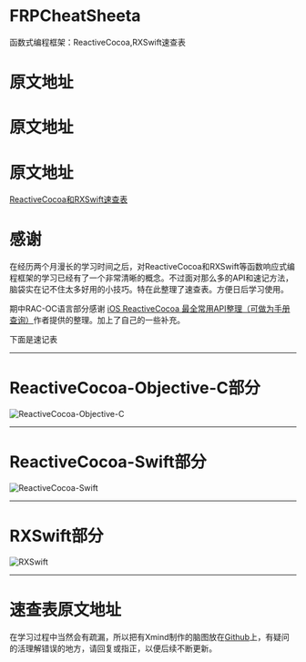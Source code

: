 # FRPCheatSheeta
函数式编程框架：ReactiveCocoa,RXSwift速查表




# 原文地址
# 原文地址
# 原文地址

[ReactiveCocoa和RXSwift速查表](http://valiantcat.com/2016/07/22/ReactiveCocoa%E5%92%8CRXSwift%E9%80%9F%E6%9F%A5%E8%A1%A8/)




# 感谢
在经历两个月漫长的学习时间之后，对ReactiveCocoa和RXSwift等函数响应式编程框架的学习已经有了一个非常清晰的概念。不过面对那么多的API和速记方法，脑袋实在记不住太多好用的小技巧。特在此整理了速查表。方便日后学习使用。

期中RAC-OC语言部分感谢 [iOS ReactiveCocoa 最全常用API整理（可做为手册查询）](http://www.jianshu.com/p/a4fefb434652?utm_campaign=hugo&utm_medium=reader_share&utm_content=note)作者提供的整理。加上了自己的一些补充。

下面是速记表

----


# ReactiveCocoa-Objective-C部分


![ReactiveCocoa-Objective-C](ReactiveCocoa-Objective-C.png)


----


# ReactiveCocoa-Swift部分


![ReactiveCocoa-Swift](ReactiveCocoaV4.x-Swift.png)




----


# RXSwift部分


![RXSwift](RXSwift.png)




----

# 速查表原文地址

在学习过程中当然会有疏漏，所以把有Xmind制作的脑图放在[Github](https://github.com/aiqiuqiu/FRPCheatSheeta)上，有疑问的活理解错误的地方，请回复或指正，以便后续不断更新。



